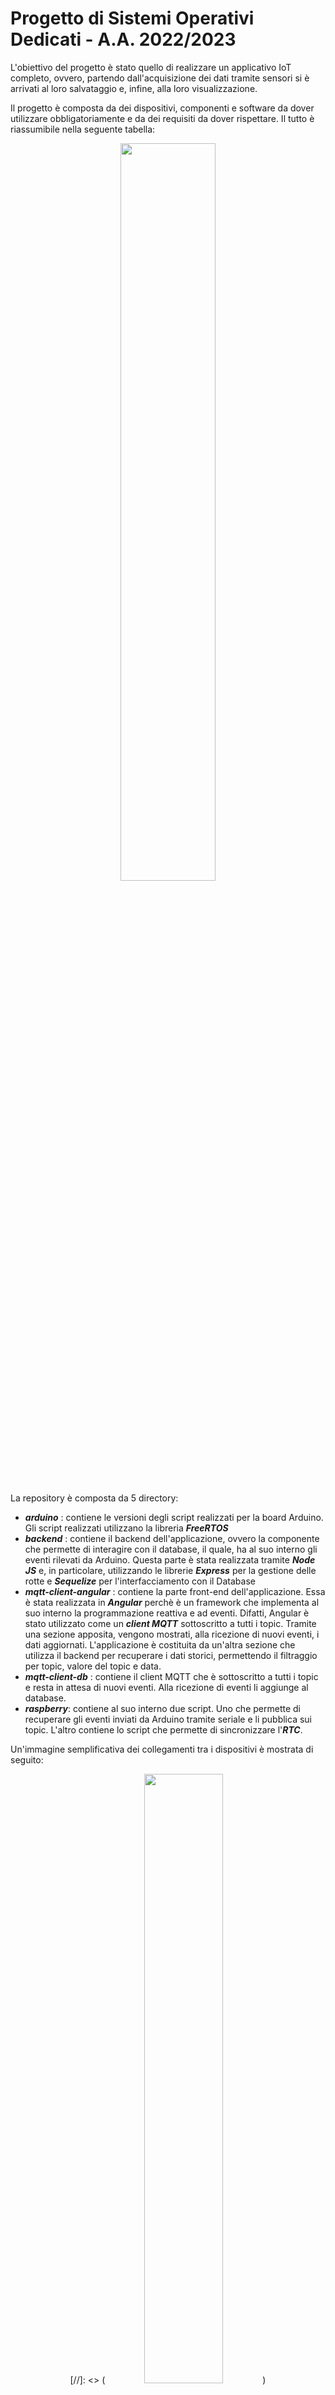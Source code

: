 
# Progetto di Sistemi Operativi Dedicati - A.A. 2022/2023

L'obiettivo del progetto è stato quello di realizzare un applicativo IoT completo, ovvero, partendo dall'acquisizione dei dati  tramite sensori si è arrivati al loro salvataggio e, infine, alla loro visualizzazione.

Il progetto è composta da dei dispositivi, componenti e software da dover utilizzare obbligatoriamente e da dei requisiti da dover rispettare. Il tutto è riassumibile nella seguente tabella:
<p align="center">
  <img width="55%" height="55%" src="https://github.com/samueleleli/IoT_application/assets/45701240/97a623f8-8d48-4435-a6d9-0a14ec49aa9a">
</p>

La repository è composta da 5 directory:

- _**arduino**_ : contiene le versioni degli script realizzati per la board Arduino. Gli script realizzati utilizzano la libreria _**FreeRTOS**_
- _**backend**_ : contiene il backend dell'applicazione, ovvero la componente che permette di interagire con il database, il quale, ha al suo interno gli eventi rilevati da Arduino. Questa parte è stata realizzata tramite _**Node JS**_ e, in particolare, utilizzando le librerie _**Express**_ per la gestione delle rotte e _**Sequelize**_ per l'interfacciamento con il Database
- _**mqtt-client-angular**_ : contiene la parte front-end dell'applicazione. Essa è stata realizzata in _**Angular**_ perchè è un framework che implementa al suo interno la programmazione reattiva e ad eventi. Difatti, Angular è stato utilizzato come un _**client MQTT**_ sottoscritto a tutti i topic. Tramite una sezione apposita, vengono mostrati, alla ricezione di nuovi eventi, i dati aggiornati. L'applicazione è costituita da un'altra sezione che utilizza il backend per recuperare i dati storici, permettendo il filtraggio per topic, valore del topic e data.
- _**mqtt-client-db**_ : contiene il client MQTT che è sottoscritto a tutti i topic e resta in attesa di nuovi eventi. Alla ricezione di eventi li aggiunge al database.
- _**raspberry**_: contiene al suo interno due script. Uno che permette di recuperare gli eventi inviati da Arduino tramite seriale e li pubblica sui topic. L'altro contiene lo script che permette di sincronizzare l'_**RTC**_.

Un'immagine semplificativa dei collegamenti tra i dispositivi è mostrata di seguito:
<p align="center">
  [//]: <> (<img width="50%" height="50%" src="https://github.com/samueleleli/IoT_application/assets/45701240/4d035aaf-cd8d-40a5-b7fc-aa69e71a5b94">)
    <img width="50%" height="50%" src="https://github.com/samueleleli/IoT_application/assets/57714440/bf883553-3480-4710-9389-9df6c29518f3">

</p>

## Autori

- [Lisa Burini](https://github.com/lisaburini)
- [Anna Di Gaetano](https://github.com/Annadiga)
- [Matteo Ferretti](https://github.com/MatteoFerretti98)
- [Samuele Leli](https://github.com/samueleleli)

